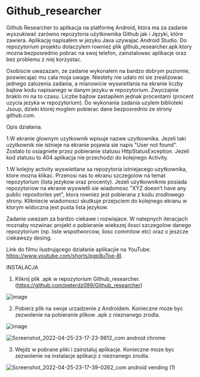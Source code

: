 # Github_researcher

Github Researcher to aplikacja na platformę Android, która ma za zadanie wyszukiwać zarówno repozytoria użytkownika Github jak i Języki, które zawiera.
Aplikację napisałem w jezyku Java uzywajac Android Studio. Do repozytorium projektu dolaczylem rowniez plik github_researcher.apk ktory mozna bezposrednio pobrac na swoj telefon, 
zainstalowac aplikacje oraz bez problemu z niej korzystac. 

Osobiscie uwazazam, ze zadanie wykonalem na bardzo dobrym poziomie, poswiecajac mu cala moja uwage. Niestety nie udalo mi sie zrealizowac jednego zalozenia zadania, 
a mianowicie wyswietlania na ekranie liczby bajtow kodu napisanego w danym jezyku w repozytorium. Zwyczajnie braklo mi na to czasu. Liczbe bajtow zastapilem jednak 
procentami (procent uzycia jezyka w repozytorium). Do wykonania zadania uzylem biblioteki Jsoup, dzieki ktorej moglem pobierac dane bezposrednio ze strony github.com.

Opis działania.

1.W ekranie glownym uzytkownik wpisuje nazwe uzytkownika. Jezeli taki uzytkownik nie istnieje na ekranie pojawia sie napis "User not found". Zostalo to osiagniete przez 
pobieranie statusu HttpStatusException. Jezeli kod statusu to 404 aplikacja nie przechodzi do kolejnego Activity.

1.W kolejny activity wyswietlane sa repozytoria istniejacego uzytkownika, ktore mozna klikac. Przenosi nas to ekranu szczegolow na temat repozytorium (lista jezykow 
oraz procenty). Jezeli uzytkowniknie posiada repozytoriow na ekranie wyswietli sie wiadomosc "XYZ doesn’t have any public repositories yet", ktora rowniez jest 
pobierana z kodu zrodlowego strony. Klikniecie wiadomosci skutkuje przejsciem do kolejnego ekranu w ktorym widoczna jest pusta lista jezykow.


Zadanie uwazam za bardzo ciekawe i rozwiajace. W natepnych iteracjach moznaby rozwinac projekt o pobieranie wiekszej ilosci szczegolow danego repozytorium (np. liste 
wspoltworcow, ilosc commitow etc) oraz o jeszcze ciekawszy desing. 

Link do filmu ilustrującego działanie aplikacjie na YouTube: https://www.youtube.com/shorts/pgp8uToe-8I.


INSTALACJA
1. Kliknij plik .apk w repozytorium Github_researcher. (https://github.com/peterdz099/Github_researcher)

![image](https://user-images.githubusercontent.com/103062015/165175641-16b91d6c-c452-49ac-b1b1-8544aef34f1d.png)

2. Pobierz plik na swoje urzadzenie z Androidem. Konieczne moze byc zezwolenie na pobieranie plikow .apk z nieznanego zrodla. 

![image](https://user-images.githubusercontent.com/103062015/165175950-3accac09-e079-450d-9b02-0c8bad208045.png)

![Screenshot_2022-04-25-23-17-23-9812_com android chrome](https://user-images.githubusercontent.com/103062015/165187747-30715972-51a0-4da3-bce9-a64463b8b5c6.jpg)

3. Wejdz w pobrane pliki i zainstaluj aplikacje. Konieczne moze byc zezwolenie na instalacje aplikacji z nieznanego zrodla.

![Screenshot_2022-04-25-23-17-39-0262_com android vending (1)](https://user-images.githubusercontent.com/103062015/165187833-ade6653d-b304-4c69-b4f6-969a89ca8fe8.jpg)









